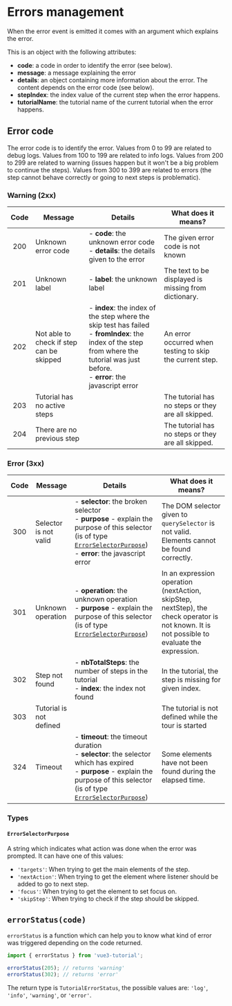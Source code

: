 # Errors management

When the error event is emitted it comes with an argument which explains the
error.

This is an object with the following attributes:
 * **code**: a code in order to identify the error (see below).
 * **message**: a message explaining the error
 * **details**: an object containing more information about the error.
 The content depends on the error code (see below).
 * **stepIndex**: the index value of the current step when the error happens.
 * **tutorialName**: the tutorial name of the current tutorial when the error happens.

## Error code

The error code is to identify the error. Values from 0 to 99 are related to
debug logs. Values from 100 to 199 are related to info logs. Values from 200 to
299 are related to warning (issues happen but it won't be a big problem to
continue the steps). Values from 300 to 399 are related to errors (the step
cannot behave correctly or going to next steps is problematic).

### Warning (2xx)

| Code | Message | Details | What does it means? |
|:----:|---------|---------|---------------------|
|200 | Unknown error code | - **code**: the unknown error code<br> - **details**: the details given to the error | The given error code is not known |
|201 | Unknown label | - **label**: the unknown label | The text to be displayed is missing from dictionary. |
|202 | Not able to check if step can be skipped | - **index**: the index of the step where the skip test has failed<br> - **fromIndex**: the index of the step from where the tutorial was just before.<br> - **error**: the javascript error | An error occurred when testing to skip the current step. |
|203 | Tutorial has no active steps | | The tutorial has no steps or they are all skipped. |
|204 | There are no previous step | | The tutorial has no steps or they are all skipped. |

### Error (3xx)

| Code | Message | Details | What does it means? |
|:----:|---------|---------|---------------------|
|300 | Selector is not valid | - **selector**: the broken selector<br> - **purpose** - explain the purpose of this selector (is of type [`ErrorSelectorPurpose`](#ErrorSelectorPurpose))<br> - **error**: the javascript error | The DOM selector given to `querySelector` is not valid. Elements cannot be found correctly.  |
|301 | Unknown operation | - **operation**: the unknown operation<br> - **purpose** - explain the purpose of this selector (is of type [`ErrorSelectorPurpose`](#ErrorSelectorPurpose))  | In an expression operation (nextAction, skipStep, nextStep), the check operator is not known. It is not possible to evaluate the expression. |
|302 | Step not found | - **nbTotalSteps**: the number of steps in the tutorial<br> - **index**: the index not found | In the tutorial, the step is missing for given index. |
|303 | Tutorial is not defined | | The tutorial is not defined while the tour is started |
|324 | Timeout | - **timeout**: the timeout duration<br> - **selector**: the selector which has expired<br> - **purpose** - explain the purpose of this selector (is of type [`ErrorSelectorPurpose`](#ErrorSelectorPurpose)) | Some elements have not been found during the elapsed time. |


### Types
#### `ErrorSelectorPurpose`

A string which indicates what action was done when the error was prompted.
It can have one of this values:
 * `'targets'`: When trying to get the main elements of the step.
 * `'nextAction'`: When trying to get the element where listener should be
 added to go to next step.
 * `'focus'`: When trying to get the element to set focus on.
 * `'skipStep'`: When trying to check if the step should be skipped.


## `errorStatus(code)`

`errorStatus` is a function which can help you to know what kind of error was
triggered depending on the code returned.

```javascript
import { errorStatus } from 'vue3-tutorial';

errorStatus(205); // returns 'warning'
errorStatus(302); // returns 'error'

```

The return type is `TutorialErrorStatus`, the possible values are:
`'log'`, `'info'`, `'warning'`, or `'error'`.
